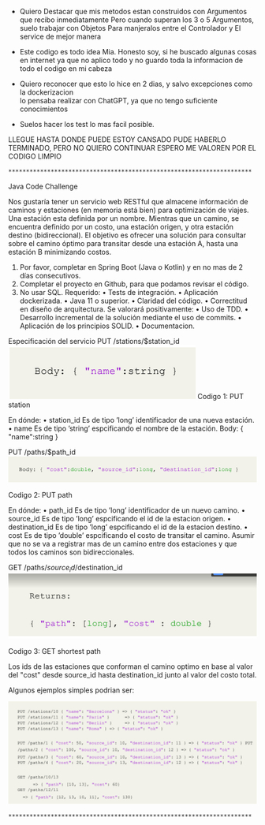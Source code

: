 * Quiero Destacar que mis metodos estan construidos con Argumentos que recibo inmediatamente
  Pero cuando superan los 3 o 5 Argumentos, suelo trabajar con Objetos
  Para manjeralos entre el Controlador y El service de mejor manera

* Este codigo es todo idea Mia. Honesto soy, si he buscado algunas cosas en internet
  ya que no aplico todo y no guardo toda la informacion de todo el codigo en mi cabeza

* Quiero reconocer que esto lo hice en 2 dias, y salvo excepciones como la dockerizacion  
  lo pensaba realizar con ChatGPT, ya que no tengo suficiente conocimientos

* Suelos hacer los test lo mas facil posible.



LLEGUE HASTA DONDE PUEDE
ESTOY CANSADO
PUDE HABERLO TERMINADO, PERO NO QUIERO CONTINUAR
ESPERO ME VALOREN POR EL CODIGO LIMPIO

    *********************************************************************

Java Code Challenge

Nos gustaría tener un servicio web RESTful que almacene información de caminos y estaciones (en
memoria está bien) para optimización de viajes.
Una estación esta definida por un nombre. Mientras que un camino, se encuentra definido por
un costo, una estación origen, y otra estación destino (bidireccional). El objetivo es ofrecer una
solución para consultar sobre el camino óptimo para transitar desde una estación A, hasta una
estación B minimizando costos.

1. Por favor, completar en Spring Boot (Java o Kotlin) y en no mas de 2 días consecutivos.
2. Completar el proyecto en Github, para que podamos revisar el código.
3. No usar SQL.
Requerido:
• Tests de integración.
• Aplicación dockerizada.
• Java 11 o superior.
• Claridad del código.
• Correctitud en diseño de arquitectura.
Se valorará positivamente:
• Uso de TDD.
• Desarrollo incremental de la solución mediante el uso de commits.
• Aplicación de los principios SOLID.
• Documentacion.

Especificación del servicio
PUT /stations/$station_id
<img alt="1.PNG" src="imagenes%2F1.PNG"/>
Codigo 1: PUT station

En dónde:
• station_id Es de tipo ’long’ identificador de una nueva estación. •
name Es de tipo ’string’ espcificando el nombre de la estación.
Body: { "name":string }

PUT /paths/$path_id
<img alt="2.PNG" src="imagenes%2F2.PNG"/>

Codigo 2: PUT path

En dónde:
• path_id Es de tipo ’long’ identificador de un nuevo camino.
• source_id Es de tipo ’long’ espcificando el id de la estacion origen.
• destination_id Es de tipo ’long’ espcificando el id de la estacion destino.
• cost Es de tipo ’double’ espcificando el costo de transitar el camino.
Asumir que no se va a registrar mas de un camino entre dos estaciones y que todos los caminos
son bidireccionales.

GET /paths/$source_id/$destination_id
<img alt="3.PNG" src="imagenes%2F3.PNG"/>

Codigo 3: GET shortest path

Los ids de las estaciones que conforman el camino optimo en base al valor del "cost" desde
source_id hasta destination_id junto al valor del costo total.

Algunos ejemplos simples podrian ser:

<img alt="4.PNG" src="imagenes%2F4.PNG"/>


    *********************************************************************

